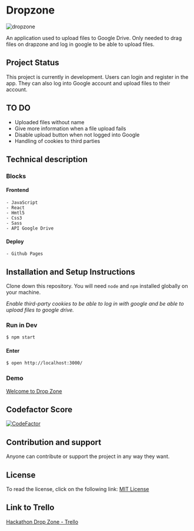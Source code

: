 # Dropzone

![dropzone](https://talento.digital/wp-content/uploads/rocket_gif.gif)

An application used to upload files to Google Drive. Only needed to drag files on drapzone and log in google to be able to upload files.

## Project Status

This project is currently in development. Users can login and register in the app. They can also log into Google account and upload files to their account.

## TO DO

- Uploaded files without name
- Give more information when a file upload fails
- Disable upload button when not logged into Google
- Handling of cookies to third parties

## Technical description

### Blocks

#### Frontend

    - JavaScript
    - React
    - Hmtl5
    - Css3
    - Sass
    - API Google Drive

#### Deploy

    - Github Pages

## Installation and Setup Instructions

Clone down this repository. You will need `node` and `npm` installed globally on your machine.

*Enable third-party cookies to be able to log in with google and be able to upload files to google drive.*

### Run in Dev

```sh
$ npm start
```

#### Enter

```sh
$ open http://localhost:3000/
```

### Demo

[Welcome to Drop Zone](https://drop-zone-om.netlify.app/)

## Codefactor Score

[![CodeFactor](https://www.codefactor.io/repository/github/anvidmen/hackathon-drop-zone/badge)](https://www.codefactor.io/repository/github/anvidmen/hackathon-drop-zone)

## Contribution and support

Anyone can contribute or support the project in any way they want.

## License

To read the license, click on the following link: [MIT License](./LICENCE)

## Link to Trello

[Hackathon Drop Zone - Trello](https://trello.com/b/Z8ql8fCL/hackathon-drop-zone)

